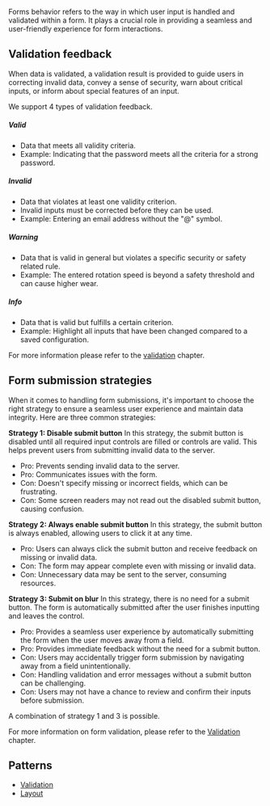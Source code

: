 Forms behavior refers to the way in which user input is handled and validated within a form. It plays a crucial role in providing a seamless and user-friendly experience for form interactions.

## Validation feedback
When data is validated, a validation result is provided to guide users in correcting invalid data, convey a sense of security, warn about critical inputs, or inform about special features of an input.

We support 4 types of validation feedback.

##### Valid
- Data that meets all validity criteria.
- Example: Indicating that the password meets all the criteria for a strong password.
##### Invalid
- Data that violates at least one validity criterion.
- Invalid inputs must be corrected before they can be used.
- Example: Entering an email address without the "@" symbol.
##### Warning
- Data that is valid in general but violates a specific security or safety related rule.
- Example: The entered rotation speed is beyond a safety threshold and can cause higher wear.
##### Info
- Data that is valid but fulfills a certain criterion.
- Example: Highlight all inputs that have been changed compared to a saved configuration.

 For more information please refer to the [validation](forms-validation.md) chapter.

## Form submission strategies

When it comes to handling form submissions, it's important to choose the right strategy to ensure a seamless user experience and maintain data integrity. Here are three common strategies:

 **Strategy 1: Disable submit button**
  In this strategy, the submit button is disabled until all required input controls are filled or controls are valid. This helps prevent users from submitting invalid data to the server.
  - Pro: Prevents sending invalid data to the server.
  - Pro: Communicates issues with the form.
  - Con: Doesn't specify missing or incorrect fields, which can be frustrating.
  - Con: Some screen readers may not read out the disabled submit button, causing confusion.

 **Strategy 2: Always enable submit button**
  In this strategy, the submit button is always enabled, allowing users to click it at any time.
  - Pro: Users can always click the submit button and receive feedback on missing or invalid data.
  - Con: The form may appear complete even with missing or invalid data.
  - Con: Unnecessary data may be sent to the server, consuming resources.

 **Strategy 3: Submit on blur**
  In this strategy, there is no need for a submit button. The form is automatically submitted after the user finishes inputting and leaves the control.
  - Pro: Provides a seamless user experience by automatically submitting the form when the user moves away from a field.
  - Pro: Provides immediate feedback without the need for a submit button.
  - Con: Users may accidentally trigger form submission by navigating away from a field unintentionally.
  - Con: Handling validation and error messages without a submit button can be challenging.
  - Con: Users may not have a chance to review and confirm their inputs before submission.
  
A combination of strategy 1 and 3 is possible.

For more information on form validation, please refer to the [Validation](forms-validation.md) chapter.

## Patterns
- [Validation](forms-validation.md)
- [Layout](forms-layout.md)

